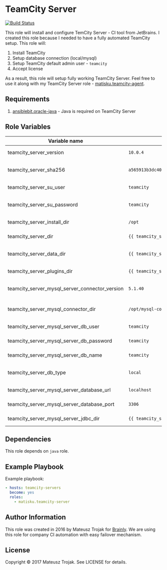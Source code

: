 TeamCity Server
=========

[![Build Status](https://travis-ci.org/matisku/ansible-teamcity-server.svg?branch=master)](https://travis-ci.org/matisku/ansible-teamcity-server)

This role will install and configure TemCity Server - CI tool from JetBrains.
I created this role because I needed to have a fully automated TeamCity setup.
This role will:
1. Install TeamCity 
2. Setup database connection (local/mysql)
3. Setup TeamCity default admin user - `teamcity`
4. Accept license

As a result, this role will setup fully working TeamCity Server.
Feel free to use it along with my TeamCity Server role - [matisku.teamcity-agent](https://github.com/matisku/ansible-teamcity-agent).

## Requirements
1. [ansiblebit.oracle-java](https://github.com/ansiblebit/oracle-java) - Java is required on TeamCity Server

## Role Variables
| Variable name                                  | Default value                                                      | Description                      |
|------------------------------------------------|--------------------------------------------------------------------|----------------------------------|
| teamcity_server_version                        | `10.0.4`                                                           | TeamCity version to install      |
| teamcity_server_sha256                         | `a565913b3dc40262072e7d92a3e381d2eace8d6bf018ffaf67f335252b28b2c1` | sha256 for TeamCity package      |
| teamcity_server_su_user                        | `teamcity`                                                         | Admin user name for TeamCity     |
| teamcity_server_su_password                    | `teamcity`                                                         | Admin user password for TeamCity |
| teamcity_server_install_dir                    | `/opt`                                                             | TeamCity unpack dir              |
| teamcity_server_dir                            | `{{ teamcity_server_install_dir }}/TeamCity`                       | TeamCity install dir             |
| teamcity_server_data_dir                       | `{{ teamcity_server_dir }}/BuildServer`                            | TeamCity data/conf/plugins dir   |
| teamcity_server_plugins_dir                    | `{{ teamcity_server_data_dir }}/plugins`                           | TeamCity plugins dir             |
| teamcity_server_mysql_server_connector_version | `5.1.40`                                                           | MySQL connector version          |
| teamcity_server_mysql_connector_dir            | `/opt/mysql-connector`                                             | MySQL connector install dir      |
| teamcity_server_mysql_server_db_user           | `teamcity`                                                         | TeamCity MySQL user name         |
| teamcity_server_mysql_server_db_password       | `teamcity`                                                         | TeamCity MySQL user password     |
| teamcity_server_mysql_server_db_name           | `teamcity`                                                         | TeamCity MySQL database          |
| teamcity_server_db_type                        | `local`                                                              | Database version: local or mysql |
| teamcity_server_mysql_server_database_url      | `localhost`                                                        | MySQL database URL               |
| teamcity_server_mysql_server_database_port     | `3306`                                                             | MySQL database port              |
| teamcity_server_mysql_server_jdbc_dir          | `{{ teamcity_server_data_dir }}/lib/jdbc`                          | MySQL JDBC driver location       |

## Dependencies
This role depends on `java` role. 

## Example Playbook
Example playbook:

```yaml
- hosts: teamcity-servers
  become: yes 
  roles:
    - matisku.teamcity-server
```

## Author Information
This role was created in 2016 by Mateusz Trojak for [Brainly](http://www.brainly.com).
We are using this role for company CI automation with easy failover mechanism.

## License
Copyright © 2017 Mateusz Trojak. See LICENSE for details.
